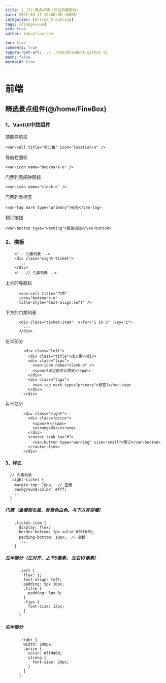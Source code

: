 ```yaml
---
title: 1.132-景点详情（评论列表部分）
date: 2022-09-11 18:00:00 +0800
categories: [Online_traveling]
tags: [django+vue]
pin: true
author: Sebastian Lee

toc: true
comments: true
typora-root-url: ../../SebsNoteBook.github.io
math: false
mermaid: true
---
```


# 前端

## 精选景点组件(@/home/FineBox)

### 1、VantUI中找组件

顶部导航栏

```
<van-cell title="单元格" icon="location-o" />
```

导航栏图标

```
<van-icon name="bookmark-o" />
```

门票列表闹钟图标

```
<van-icon name="clock-o" />
```

门票列表标签

```
<van-tag mark type="primary">标签</van-tag>
```

预订按钮

```
<van-button type="warning">警告按钮</van-button>
```

### 2、模板

```
    <!-- 门票列表 -->
    <div class="sight-ticket">
	  ...
    </div>
    <!-- // 门票列表 -->
```

上方的导航栏

```
      <van-cell title="门票"
      icon="bookmark-o"
      title-style="text-align:left" />
```

下方的门票列表

```
      <div class="ticket-item"  v-for="i in 5" :key="i">
        ...
      </div>
```

左半部分

```
        <div class="left">
          <div class="title">成人票</div>
          <div class="tips">
            <van-icon name="clock-o" />
            <span>7点之前可以预定</span>
          </div>
          <div class="tags">
            <van-tag mark type="primary">标签1</van-tag>
          </div>
        </div>
```

右半部分

```
        <div class="right">
          <div class="price">
            <span>￥</span>
            <strong>65</strong>
          </div>
          <router-link to="#">
            <van-button type="warning" size="small">预订</van-button>
          </router-link>
        </div>
```

#### 3、样式

```
  // 门票列表
  .sight-ticket {
    margin-top: 10px;  // 空槽
    background-color: #fff;
    ...
  }
```

##### 门票（盒模型布局、背景色白色、与下方有空槽）

```
    .ticket-item {
      display: flex;
      border-bottom: 1px solid #f6f6f6;
      padding-bottom: 10px;  // 空槽
      ....
    }
```

##### 左半部分（左对齐、上下5像素， 左右10像素）

```
      .left {
        flex: 1;
        text-align: left;
        padding: 5px 10px;
        .title {
          padding: 5px 0;
        }
        .tips {
          font-size: 12px;
        }
      }
```

##### 右半部分

```
      .right {
        width: 100px;
        .price {
          color: #ff9800;
          strong {
            font-size: 20px;
          }
        }
      }
```

